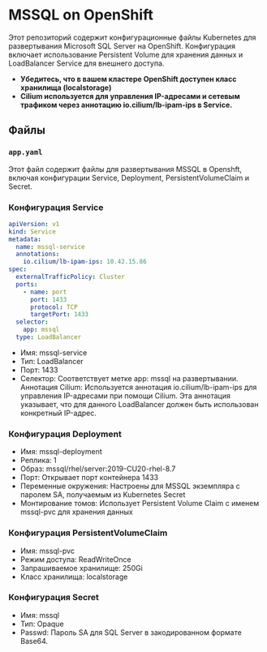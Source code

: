 # MSSQL on OpenShift

Этот репозиторий содержит конфигурационные файлы Kubernetes для развертывания Microsoft SQL Server на OpenShift. Конфигурация включает использование Persistent Volume для хранения данных и LoadBalancer Service для внешнего доступа.

- **Убедитесь, что в вашем кластере OpenShift доступен класс хранилища (localstorage)**
- **Cilium используется для управления IP-адресами и сетевым трафиком через аннотацию io.cilium/lb-ipam-ips в Service.**

## Файлы

### `app.yaml`

Этот файл содержит файлы для развертывания MSSQL в Openshft, включая конфигурации Service, Deployment, PersistentVolumeClaim и Secret.

### Конфигурация Service

```yaml
apiVersion: v1
kind: Service
metadata:
  name: mssql-service
  annotations:
    io.cilium/lb-ipam-ips: 10.42.15.86
spec:
  externalTrafficPolicy: Cluster
  ports:
    - name: port
      port: 1433
      protocol: TCP
      targetPort: 1433
  selector:
    app: mssql
  type: LoadBalancer
```
- Имя: mssql-service
- Тип: LoadBalancer
- Порт: 1433
- Селектор: Соответствует метке app: mssql на развертывании.
Аннотация Cilium: Используется аннотация io.cilium/lb-ipam-ips для управления IP-адресами при помощи Cilium. Эта аннотация указывает, что для данного LoadBalancer должен быть использован конкретный IP-адрес.

### Конфигурация Deployment

- Имя: mssql-deployment
- Реплика: 1
- Образ: mssql/rhel/server:2019-CU20-rhel-8.7
- Порт: Открывает порт контейнера 1433
- Переменные окружения: Настроены для MSSQL экземпляра с паролем SA, получаемым из Kubernetes Secret
- Монтирование томов: Использует Persistent Volume Claim с именем mssql-pvc для хранения данных


### Конфигурация PersistentVolumeClaim

- Имя: mssql-pvc
- Режим доступа: ReadWriteOnce
- Запрашиваемое хранилище: 250Gi
- Класс хранилища: localstorage

### Конфигурация Secret
- Имя: mssql
- Тип: Opaque
- Passwd: Пароль SA для SQL Server в закодированном формате Base64.
